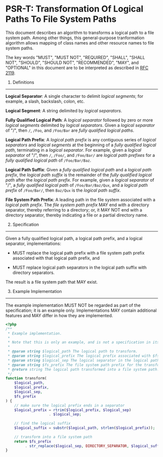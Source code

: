 PSR-T: Transformation Of Logical Paths To File System Paths
===========================================================

This document describes an algorithm to transforms a logical path to a file
system path. Among other things, this general-purpose tranformation algorithm
allows mapping of class names and other resource names to file system paths.

The key words "MUST", "MUST NOT", "REQUIRED", "SHALL", "SHALL NOT", "SHOULD",
"SHOULD NOT", "RECOMMENDED", "MAY", and "OPTIONAL" in this document are to be
interpreted as described in [RFC 2119](http://tools.ietf.org/html/rfc2119).


1. Definitions
--------------

**Logical Separator**: A single character to delimit _logical segments_; for
example, a slash, backslash, colon, etc.

**Logical Segment**: A string delimited by _logical separators_.

**Fully Qualified Logical Path**: A _logical separator_ followed by zero or
more _logical segments_ delimited by _logical separators_. Given a _logical
separator_ of "/", then `/`, `/Foo`, and `/Foo/Bar` are _fully
qualified logical paths_.

**Logical Path Prefix**: A _logical path prefix_ is any contiguous series of
_logical separators_ and _logical segments_ at the beginning of a
_fully qualified logical path_, terminating in a _logical separator_. For
example, given a _logical separator_ of "/", then `/`, `/Foo/`, and `/Foo/Bar/`
are _logical path prefixes_ for a _fully qualified logical path_ of
`/Foo/Bar/Baz`.

**Logical Path Suffix**: Given a _fully qualified logical path_ and a
_logical path prefix_, the _logical path suffix_ is the remainder of the
_fully qualified logical path_ after the _logical path prefix_. For example,
given a _logical separator_ of "/", a _fully qualified logical path_ of
`/Foo/Bar/Baz/Qux`, and a _logical path prefix_ of `/Foo/Bar/`, then `Baz/Qux`
is the _logical path suffix_.

**File System Path Prefix**: A leading path in the file system associated with
a _logical path prefix_. The _file system path prefix_ MAY end with a directory
separator, thereby referring to a directory; or, it MAY NOT end with a
directory separator, thereby indicating a file or a partial directory name.


2. Specification
----------------

Given a fully qualified logical path, a logical path prefix, and a logical
separator, implementations:

- MUST replace the logical path prefix with a file system path prefix
  associated with that logical path prefix, and

- MUST replace logical path separators in the logical path suffix with
  directory separators.

The result is a file system path that MAY exist.


3. Example Implementation
-------------------------

The example implementation MUST NOT be regarded as part of the specification;
it is an example only. Implementations MAY contain additional features and MAY
differ in how they are implemented.

```php
<?php
/**
 * Example implementation.
 * 
 * Note that this is only an example, and is not a specification in itself.
 * 
 * @param string $logical_path The logical path to transform.
 * @param string $logical_prefix The logical prefix associated with $fs_prefix.
 * @param string $logical_sep The logical separator in the logical path.
 * @param string $fs_prefix The file system path prefix for the transformation.
 * @return string The logical path transformed into a file system path.
 */
function transform(
    $logical_path,
    $logical_prefix,
    $logical_sep,
    $fs_prefix
) {
    // make sure the logical prefix ends in a separator
    $logical_prefix = rtrim($logical_prefix, $logical_sep)
                    . $logical_sep;
    
    // find the logical suffix 
    $logical_suffix = substr($logical_path, strlen($logical_prefix));
    
    // transform into a file system path
    return $fs_prefix
         . str_replace($logical_sep, DIRECTORY_SEPARATOR, $logical_suffix);
}
```
